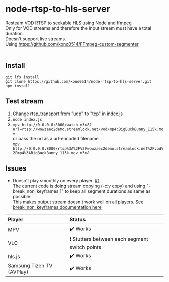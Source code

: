 # node-rtsp-to-hls-server
Resteam VOD RTSP to seekable HLS using Node and ffmpeg  
Only for VOD streams and therefore the input stream must have a total duration.  
Doesn't support live streams.  
Using https://github.com/kono0514/FFmpeg-custom-segmenter
<br />
<br />
## Install
```
git lfs install
git clone https://github.com/kono0514/node-rtsp-to-hls-server.git
npm install
```
  
## Test stream
1. Change rtsp_transport from "udp" to "tcp" in index.js
2. ```node index.js```
3. ```mpv http://0.0.0.0:8000/watch.m3u8?url=rtsp://wowzaec2demo.streamlock.net/vod/mp4:BigBuckBunny_115k.mov```  
or pass the url as a url-encoded filename  
```mpv http://0.0.0.0:8000/rtsp%3A%2F%2Fwowzaec2demo.streamlock.net%2Fvod%2Fmp4%3ABigBuckBunny_115k.mov.m3u8```

## Issues
- Doesn't play smoothly on every player. [#1](https://github.com/kono0514/node-rtsp-to-hls-server/issues/1)  
The current code is doing stream copying (-c:v copy) and using "-break_non_keyframes 1" to keep all segment durations as same as possible.  
This makes output stream doesn't work well on all players. [See break_non_keyframes documentation here](https://www.ffmpeg.org/ffmpeg-formats.html#Options-11)  

| Player   | Status   |
| :------- | :------- |
| MPV | :heavy_check_mark: Works |
| VLC | :heavy_exclamation_mark: Stutters between each segment switch points |
| hls.js | :heavy_check_mark: Works |
| Samsung Tizen TV (AVPlay) | :heavy_check_mark: Works |